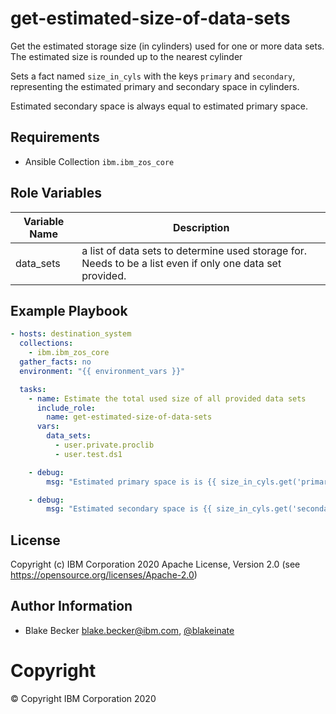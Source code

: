 get-estimated-size-of-data-sets
=========

Get the estimated storage size (in cylinders) used for one or more data sets. The estimated size is rounded up to the nearest cylinder

Sets a fact named `size_in_cyls` with the keys `primary` and `secondary`, representing the estimated primary and secondary space in cylinders.

Estimated secondary space is always equal to estimated primary space.

Requirements
------------

- Ansible Collection `ibm.ibm_zos_core`


Role Variables
--------------

| Variable Name | Description                                                                                               |
| ------------- | --------------------------------------------------------------------------------------------------------- |
| data_sets     | a list of data sets to determine used storage for. Needs to be a list even if only one data set provided. |

Example Playbook
----------------

```yaml
- hosts: destination_system
  collections:
    - ibm.ibm_zos_core
  gather_facts: no
  environment: "{{ environment_vars }}"

  tasks:
    - name: Estimate the total used size of all provided data sets
      include_role:
        name: get-estimated-size-of-data-sets
      vars:
        data_sets:
          - user.private.proclib
          - user.test.ds1

    - debug:
        msg: "Estimated primary space is is {{ size_in_cyls.get('primary') }}"

    - debug:
        msg: "Estimated secondary space is {{ size_in_cyls.get('secondary') }}"
```

License
-------

Copyright (c) IBM Corporation 2020
Apache License, Version 2.0 (see https://opensource.org/licenses/Apache-2.0)


Author Information
------------------

- Blake Becker blake.becker@ibm.com, [@blakeinate](https://github.com/blakeinate)

# Copyright

© Copyright IBM Corporation 2020
